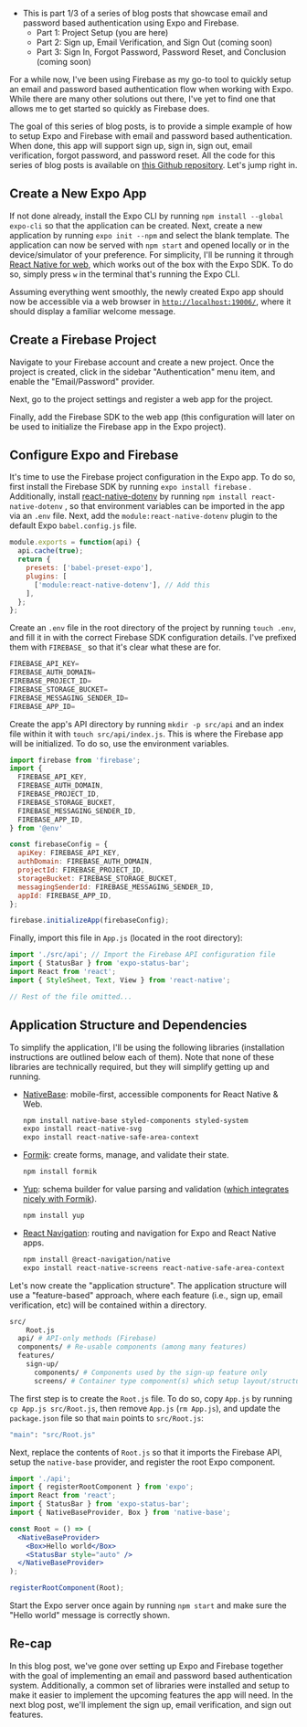 - This is part 1/3 of a series of blog posts that showcase email and password based authentication using Expo and Firebase.
    - Part 1: Project Setup (you are here)
    - Part 2: Sign up, Email Verification, and Sign Out (coming soon)
    - Part 3: Sign In, Forgot Password, Password Reset, and Conclusion (coming soon)

For a while now, I've been using Firebase as my go-to tool to quickly setup an email and password based authentication flow when working with Expo. While there are many other solutions out there, I've yet to find one that allows me to get started so quickly as Firebase does.

The goal of this series of blog posts, is to provide a simple example of how to setup Expo and Firebase with email and password based authentication. When done, this app will support sign up, sign in, sign out, email verification, forgot password, and password reset. All the code for this series of blog posts is available on [this Github repository](https://github.com/diegocasmo/expo-firebase-authentication). Let's jump right in.

## Create a New Expo App

If not done already, install the Expo CLI by running `npm install --global expo-cli` so that the application can be created. Next, create a new application by running `expo init --npm` and select the blank template. The application can now be served with `npm start` and opened locally or in the device/simulator of your preference. For simplicity, I'll be running it through [React Native for web](https://docs.expo.dev/workflow/web/),  which works out of the box with the Expo SDK. To do so, simply press `w` in the terminal that's running the Expo CLI.

Assuming everything went smoothly, the newly created Expo app should now be accessible via a web browser in [`http://localhost:19006/`](http://localhost:19006/), where it should display a familiar welcome message.

## Create a Firebase Project

Navigate to your Firebase account and create a new project. Once the project is created, click in the sidebar "Authentication" menu item, and enable the "Email/Password" provider.

Next, go to the project settings and register a web app for the project.

Finally, add the Firebase SDK to the web app (this configuration will later on be used to initialize the Firebase app in the Expo project).

## Configure Expo and Firebase

It's time to use the Firebase project configuration in the Expo app. To do so, first install the Firebase SDK by running `expo install firebase` . Additionally, install [react-native-dotenv](https://github.com/goatandsheep/react-native-dotenv) by running `npm install react-native-dotenv` , so that environment variables can be imported in the app via an `.env` file. Next, add the `module:react-native-dotenv` plugin to the default Expo `babel.config.js` file.

```jsx
module.exports = function(api) {
  api.cache(true);
  return {
    presets: ['babel-preset-expo'],
    plugins: [
      ['module:react-native-dotenv'], // Add this
    ],
  };
};
```

Create an `.env` file in the root directory of the project by running `touch .env`, and fill it in with the correct Firebase SDK configuration details. I've prefixed them with `FIREBASE_` so that it's clear what these are for.

```jsx
FIREBASE_API_KEY=
FIREBASE_AUTH_DOMAIN=
FIREBASE_PROJECT_ID=
FIREBASE_STORAGE_BUCKET=
FIREBASE_MESSAGING_SENDER_ID=
FIREBASE_APP_ID=
```

Create the app's API directory by running `mkdir -p src/api` and an index file within it with `touch src/api/index.js`. This is where the Firebase app will be initialized. To do so, use the environment variables.

```jsx
import firebase from 'firebase';
import {
  FIREBASE_API_KEY,
  FIREBASE_AUTH_DOMAIN,
  FIREBASE_PROJECT_ID,
  FIREBASE_STORAGE_BUCKET,
  FIREBASE_MESSAGING_SENDER_ID,
  FIREBASE_APP_ID,
} from '@env'

const firebaseConfig = {
  apiKey: FIREBASE_API_KEY,
  authDomain: FIREBASE_AUTH_DOMAIN,
  projectId: FIREBASE_PROJECT_ID,
  storageBucket: FIREBASE_STORAGE_BUCKET,
  messagingSenderId: FIREBASE_MESSAGING_SENDER_ID,
  appId: FIREBASE_APP_ID,
};

firebase.initializeApp(firebaseConfig);
```

Finally, import this file in `App.js` (located in the root directory):

```jsx
import './src/api'; // Import the Firebase API configuration file
import { StatusBar } from 'expo-status-bar';
import React from 'react';
import { StyleSheet, Text, View } from 'react-native';

// Rest of the file omitted...
```

## Application Structure and Dependencies

To simplify the application, I'll be using the following libraries (installation instructions are outlined below each of them). Note that none of these libraries are technically required, but they will simplify getting up and running.

- [NativeBase](https://docs.nativebase.io/install-expo): mobile-first, accessible components for React Native & Web.

    ```bash
    npm install native-base styled-components styled-system
    expo install react-native-svg
    expo install react-native-safe-area-context
    ```

- [Formik](https://formik.org/docs/overview#npm): create forms, manage, and validate their state.

    ```bash
    npm install formik
    ```

- [Yup](https://github.com/jquense/yup#install):  schema builder for value parsing and validation ([which integrates nicely with Formik](https://formik.org/docs/overview#complementary-packages)).

    ```bash
    npm install yup
    ```

- [React Navigation](https://reactnavigation.org/docs/getting-started/#installation): routing and navigation for Expo and React Native apps.

    ```bash
    npm install @react-navigation/native
    expo install react-native-screens react-native-safe-area-context
    ```

Let's now create the "application structure". The application structure will use a "feature-based" approach, where each feature (i.e., sign up, email verification, etc) will be contained within a directory.

```bash
src/
	Root.js
  api/ # API-only methods (Firebase)
  components/ # Re-usable components (among many features)
  features/
    sign-up/
      components/ # Components used by the sign-up feature only
      screens/ # Container type component(s) which setup layout/structure and higher level logic
```

The first step is to create the `Root.js` file. To do so, copy `App.js` by running `cp App.js src/Root.js`, then remove `App.js` (`rm App.js`), and update the `package.json` file so that `main` points to `src/Root.js`:

```bash
"main": "src/Root.js"
```

Next, replace the contents of `Root.js` so that it imports the Firebase API, setup the `native-base` provider, and register the root Expo component.

```jsx
import './api';
import { registerRootComponent } from 'expo';
import React from 'react';
import { StatusBar } from 'expo-status-bar';
import { NativeBaseProvider, Box } from 'native-base';

const Root = () => (
  <NativeBaseProvider>
    <Box>Hello world</Box>
    <StatusBar style="auto" />
  </NativeBaseProvider>
);

registerRootComponent(Root);
```

Start the Expo server once again by running `npm start` and make sure the "Hello world" message is correctly shown.

## Re-cap

In this blog post, we've gone over setting up Expo and Firebase together with the goal of implementing an email and password based authentication system. Additionally, a common set of libraries were installed and setup to make it easier to implement the upcoming features the app will need. In the next blog post, we'll implement the sign up, email verification, and sign out features.
